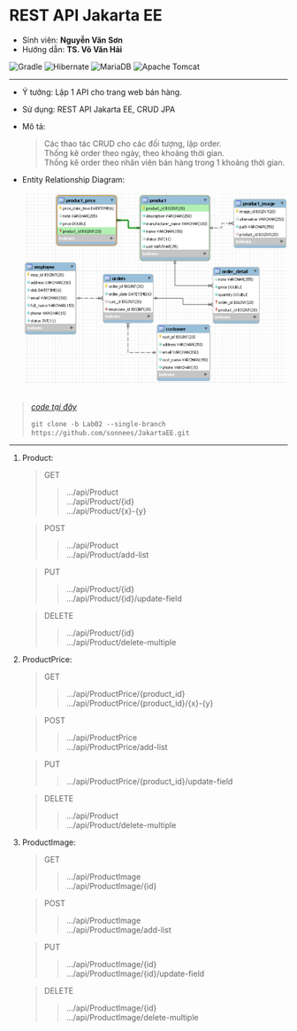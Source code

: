 # REST API Jakarta EE
- Sinh viên: **Nguyễn Văn Sơn**
- Hướng dẫn: **TS. Võ Văn Hải**

![Gradle](https://img.shields.io/badge/Gradle-02303A.svg?style=for-the-badge&logo=Gradle&logoColor=black)
![Hibernate](https://img.shields.io/badge/Hibernate-59666C?style=for-the-badge&logo=Hibernate&logoColor=white)
![MariaDB](https://img.shields.io/badge/MariaDB-003545?style=for-the-badge&logo=mariadb&logoColor=black)
![Apache Tomcat](https://img.shields.io/badge/apache%20tomcat-%23F8DC75.svg?style=for-the-badge&logo=apache-tomcat&logoColor=black)

  <hr>

- Ý tưởng: Lập 1 API cho trang web bán hàng.
- Sử dụng: REST API Jakarta EE, CRUD JPA
- Mô tả:
  > Các thao tác CRUD cho các đối tượng, lập order. <br>
  > Thống kê order theo ngày, theo khoảng thời gian.<br>
  > Thống kê order theo nhân viên bán hàng trong 1 khoảng thời gian.
-  Entity Relationship Diagram:
  
    ![ERD](/img/ERD_lab02.png)
<br> <br>
> *[code tại đây](https://github.com/sonnees/JakartaEE/tree/Lab02)*
> ```git
> git clone -b Lab02 --single-branch https://github.com/sonnees/JakartaEE.git
> ```

<hr>

1. Product:
    > GET <br>
    >> .../api/Product  <br>
    >> .../api/Product/{id}  <br>
    >>.../api/Product/{x}-{y}  <br>

    > POST <br>
    >> .../api/Product  <br>
    >> .../api/Product/add-list  <br>

    > PUT <br>
    >> .../api/Product/{id}  <br>
    >> .../api/Product/{id}/update-field  <br>

    >DELETE <br>
    >> .../api/Product/{id}  <br>
    >> .../api/Product/delete-multiple  <br>

2. ProductPrice:
    >GET <br>
    >> .../api/ProductPrice/{product_id}  <br>
    >> .../api/ProductPrice/{product_id}/{x}-{y}  <br>

    >POST <br>
    >> .../api/ProductPrice  <br>
    >> .../api/ProductPrice/add-list  <br>

    > PUT <br>
    >> .../api/ProductPrice/{product_id}/update-field  <br>

    >DELETE <br>
    >> .../api/Product  <br>
    >> .../api/Product/delete-multiple  <br>

3. ProductImage:
   > GET <br>
   >> .../api/ProductImage  <br>
   >> .../api/ProductImage/{id}  <br>

   > POST <br>
   >> .../api/ProductImage  <br>
   >> .../api/ProductImage/add-list  <br>

   > PUT <br>
   >> .../api/ProductImage/{id}  <br>
   >> .../api/ProductImage/{id}/update-field  <br>

   >DELETE <br>
   >> .../api/ProductImage/{id}  <br>
   >> .../api/ProductImage/delete-multiple  <br>











